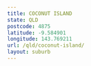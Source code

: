 ```yaml
---
title: COCONUT ISLAND
state: QLD
postcode: 4875
latitude: -9.584901
longitude: 143.769211
url: /qld/coconut-island/
layout: suburb
---
```

